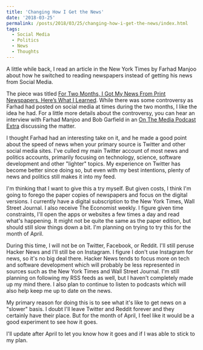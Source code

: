 ```yaml
---
title: 'Changing How I Get the News'
date: '2018-03-25'
permalink: /posts/2018/03/25/changing-how-i-get-the-news/index.html
tags:
  - Social Media
  - Politics
  - News
  - Thoughts
---
```


A little while back, I read an article in the New York Times by Farhad Manjoo about how he switched to reading newspapers instead of getting his news from Social Media.
<!-- excerpt -->

The piece was titled [For Two Months, I Got My News From Print Newspapers. Here’s What I Learned](https://www.nytimes.com/2018/03/07/technology/two-months-news-newspapers.html). While there was some controversy as Farhad had posted on social media at times during the two months, I like the idea he had. For a little more details about the controversy, you can hear an interview with Farhad Manjoo and Bob Garfield in an [On The Media Podcast Extra](https://www.wnycstudios.org/story/did-farhad-unplug) discussing the matter.

I thought Farhad had an interesting take on it, and he made a good point about the speed of news when your primary source is Twitter and other social media sites. I've culled my main Twitter account of most news and politics accounts, primarily focusing on technology, science, software development and other "lighter" topics. My experience on Twitter has become better since doing so, but even with my best intentions, plenty of news and politics still makes it into my feed.

I'm thinking that I want to give this a try myself. But given costs, I think I'm going to forego the paper copies of newspapers and focus on the digital versions. I currently have a digital subscription to the New York Times, Wall Street Journal. I also receive The Economist weekly. I figure given time constraints, I'll open the apps or websites a few times a day and read what's happening. It might not be quite the same as the paper edition, but should still slow things down a bit. I'm planning on trying to try this for the month of April.

During this time, I will not be on Twitter, Facebook, or Reddit. I'll still peruse Hacker News and I'll still be on Instagram. I figure I don't use Instagram for news, so it's no big deal there. Hacker News tends to focus more on tech and software development which will probably be less represented in sources such as the New York Times and Wall Street Journal. I'm still planning on following my RSS feeds as well, but I haven't completely made up my mind there. I also plan to continue to listen to podcasts which will also help keep me up to date on the news.

My primary reason for doing this is to see what it's like to get news on a "slower" basis. I doubt I'll leave Twitter and Reddit forever and they certainly have their place. But for the month of April, I feel like it would be a good experiment to see how it goes.

I'll update after April to let you know how it goes and if I was able to stick to my plan.
